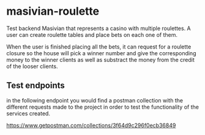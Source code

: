 
# masivian-roulette
Test backend Masivian that represents a casino with multiple roulettes. A user can create roulette tables and place bets on each one of them.

When the user is finished placing all the bets, it can request for a roulette closure so the house will pick a winner number and give the corresponding money to the 
winner clients as well as substract the money from the credit of the looser clients. 


## Test endpoints 

in the following endpoint you would find a postman collection with the different requests made to the project in order to test the functionality of the services created. 

https://www.getpostman.com/collections/3f64d9c296f0ecb36849

